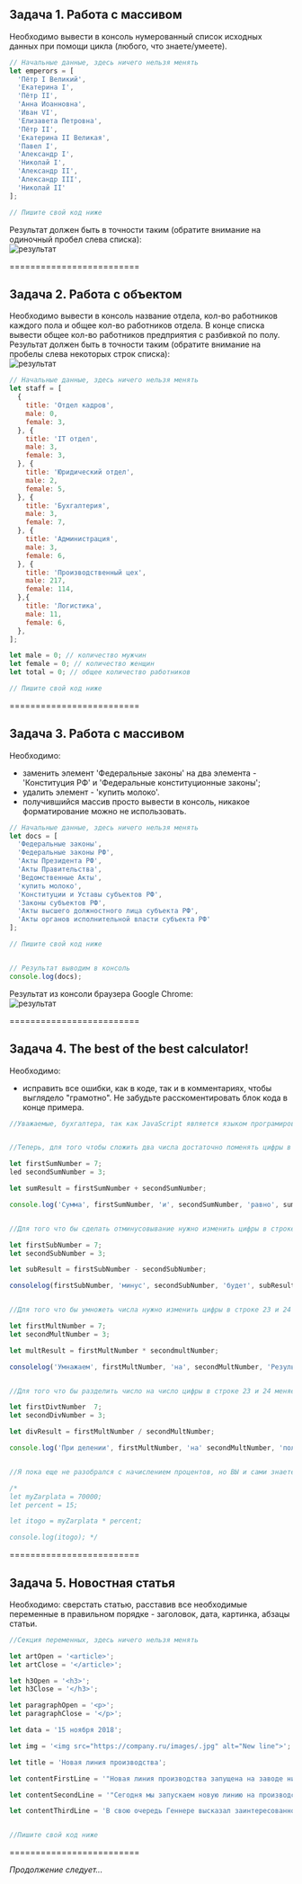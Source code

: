## Задача 1. Работа с массивом
Необходимо вывести в консоль нумерованный список исходных данных при помощи цикла (любого, что знаете/умеете).

```js
// Начальные данные, здесь ничего нельзя менять
let emperors = [
  'Пётр I Великий',
  'Екатерина I',
  'Пётр II',
  'Анна Иоанновна',
  'Иван VI',
  'Елизавета Петровна',
  'Пётр II',
  'Екатерина II Великая',
  'Павел I',
  'Александр I',
  'Николай I',
  'Александр II',
  'Александр III',
  'Николай II'
];

// Пишите свой код ниже
```

Результат должен быть в точности таким (обратите внимание на одиночный пробел слева списка):  
![результат](1.png)

=========================

## Задача 2. Работа с объектом
Необходимо вывести в консоль название отдела, кол-во работников каждого пола и общее кол-во работников отдела. В конце списка вывести общее кол-во работников предприятия с разбивкой по полу.
Результат должен быть в точности таким (обратите внимание на пробелы слева некоторых строк списка):  
![результат](2.png)


```js
// Начальные данные, здесь ничего нельзя менять
let staff = [
  {
    title: 'Отдел кадров',
    male: 0,
    female: 3,
  }, {
    title: 'IT отдел',
    male: 3,
    female: 3,
  }, {
    title: 'Юридический отдел',
    male: 2,
    female: 5,
  }, {
    title: 'Бухгалтерия',
    male: 3,
    female: 7,
  }, {
    title: 'Администрация',
    male: 3,
    female: 6,
  }, {
    title: 'Производственный цех',
    male: 217,
    female: 114,
  },{
    title: 'Логистика',
    male: 11,
    female: 6,
  },
];

let male = 0; // количество мужчин
let female = 0; // количество женщин
let total = 0; // общее количество работников

// Пишите свой код ниже
```

=========================

## Задача 3. Работа с массивом
Необходимо:
- заменить элемент 'Федеральные законы' на два элемента - 'Конституция РФ' и 'Федеральные конституционные законы';
- удалить элемент - 'купить молоко'.
- получившийся массив просто вывести в консоль, никакое форматирование можно не использовать.

```js
// Начальные данные, здесь ничего нельзя менять
let docs = [
  'Федеральные законы',
  'Федеральные законы РФ',
  'Акты Президента РФ',
  'Акты Правительства',
  'Ведомственные Акты',
  'купить молоко',
  'Конституции и Уставы субъектов РФ',
  'Законы субъектов РФ',
  'Акты высшего должностного лица субъекта РФ',
  'Акты органов исполнительной власти субъекта РФ'
];

// Пишите свой код ниже


// Результат выводим в консоль
console.log(docs);
```
Результат из консоли браузера Google Chrome:  
![результат](3.png)

=========================

## Задача 4. The best of the best calculator!
Необходимо:
- исправить все ошибки, как в коде, так и в комментариях, чтобы выглядело "грамотно". Не забудьте расскоментировать блок кода в конце примера.

```js
//Уважаемые, бухгалтера, так как JavaScript является языком програмирования и умеет работать, исключительно, с цифрами, Я сделал Вам замену старому калькулятору в бухгалтерии. 


//Теперь, для того чтобы сложить два числа достаточно поменять цифры в строке 3 и 4!

let firstSumNumber = 7;
led secondSumNumber = 3; 

let sumResult = firstSumNumber + secondSumNumber;

console.log('Сумма', firstSumNumber, 'и', secondSumNumber, 'равно', sumResult);


//Для того что бы сделать отминусовывание нужно изменить цифры в строке 14 и 16

let firstSubNumber = 7;
let secondSubNumber = 3; 

let subResult = firstSubNumber - secondSubNumber;

consolelog(firstSubNumber, 'минус', secondSubNumber, 'будет', subResult); 


//Для того что бы умножеть числа нужно изменить цифры в строке 23 и 24

let firstMultNumber = 7;
let secondMultNumber = 3; 

let multResult = firstMultNumber * secondmultNumber;

consolelog('Умнажаем', firstMultNumber, 'на', secondMultNumber, 'Результат -', multResult); 


//Для того что бы разделить число на число цифры в строке 23 и 24 меняем мы

let firstDivtNumber  7; 
let secondDivNumber = 3; 

let divResult = firstMultNumber / secondMultNumber; 

console.log('При делении', firstMultNumber, 'на' secondMultNumber, 'получим', divResult); 


//Я пока еще не разобрался с начислением процентов, но ВЫ и сами знаете как это делается, так что можете сами его доделать... а проверить сможете начислив к моей зарплате 15% премемии ;)

/*
let myZarplata = 70000; 
let percent = 15; 

let itogo = myZarplata * percent; 

console.log(itogo); */
```

=========================

## Задача 5. Новостная статья
Необходимо: сверстать статью, расставив все необходимые переменные в правильном порядке - заголовок, дата, картинка, абзацы статьи. 

```js
//Секция переменных, здесь ничего нельзя менять

let artOpen = '<article>';
let artClose = '</article>';

let h3Open = '<h3>';
let h3Close = '</h3>';

let paragraphOpen = '<p>';
let paragraphClose = '</p>';

let data = '15 ноября 2018';

let img = '<img src="https://company.ru/images/.jpg" alt="New line">';

let title = 'Новая линия производства';

let contentFirstLine = '"Новая линия производства запущена на заводе нигерийской компании «Аметист», который ведет производство металлокорда и стальной фибры на территории особой экономической зоны (ОЭЗ). Об этом сообщил в среду глава региона Иван Смирнов по итогам деловой встречи с послом Нигерии в Мбао Геннере.';

let contentSecondLine = '"Сегодня мы запускаем новую линию на производстве. Это говорит о высокой степени доверия представителей бельгийского бизнеса к России. Регион дорожит этим доверием, стараясь создавать максимально благоприятный деловой климат, что подтверждает масштабное расширение завода «Аметист»", — сказал директор Петров.';

let contentThirdLine = 'В свою очередь Геннере высказал заинтересованность в развитии деловых контактов с регионом, отметив, что Россия является важным бизнес-партнером для Нигерии. «Мы рассчитываем на продолжение этой работы, так как в особой экономической зоне созданы максимально комфортные условия для ведения бизнеса», — добавил он.';


//Пишите свой код ниже
```

=========================

_Продолжение следует..._

